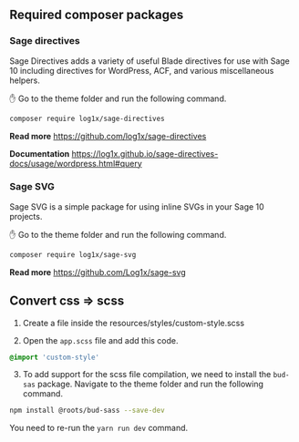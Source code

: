 ## Required composer packages

### Sage directives

Sage Directives adds a variety of useful Blade directives for use with Sage 10 including directives for WordPress, ACF, and various miscellaneous helpers.

:hand: Go to the theme folder and run the following command.

```bash
composer require log1x/sage-directives
```

**Read more**
https://github.com/log1x/sage-directives

**Documentation**
https://log1x.github.io/sage-directives-docs/usage/wordpress.html#query

### Sage SVG

Sage SVG is a simple package for using inline SVGs in your Sage 10 projects.

:hand: Go to the theme folder and run the following command.

```bash
composer require log1x/sage-svg
```

**Read more**
https://github.com/Log1x/sage-svg

## Convert css => scss

1. Create a file inside the resources/styles/custom-style.scss

2. Open the `app.scss` file and add this code.

```sass
@import 'custom-style'
```

3. To add support for the scss file compilation, we need to install the `bud-sas` package. Navigate to the theme folder and run the following command.

```bash
npm install @roots/bud-sass --save-dev
```

You need to re-run the `yarn run dev` command.
